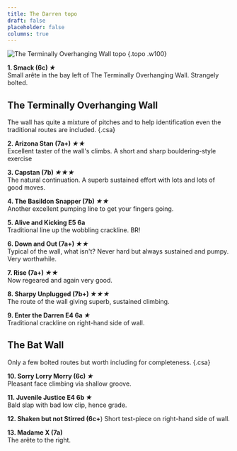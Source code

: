 ```yaml
---
title: The Darren topo
draft: false
placeholder: false
columns: true
---
```



![The Terminally Overhanging Wall topo](/img/south-wales/south-east-sandstone/DAR2.gif)
{.topo .w100}

**1. Smack (6c) *★***  
Small arête in the bay left of The Terminally Overhanging Wall. Strangely bolted.

The Terminally Overhanging Wall
-------------------------------

The wall has quite a mixture of pitches and to help identification even the traditional routes are included.
{.csa}

**2. Arizona Stan (7a+) *★★***  
Excellent taster of the wall's climbs. A short and sharp bouldering-style exercise

**3. Capstan (7b) *★★★***  
The natural continuation. A superb sustained effort with lots and lots of good moves.

**4. The Basildon Snapper (7b) *★★***  
Another excellent pumping line to get your fingers going.

**5. Alive and Kicking E5 6a**  
Traditional line up the wobbling crackline. BR!

**6. Down and Out (7a+) *★★***  
Typical of the wall, what isn't? Never hard but always sustained and pumpy. Very worthwhile.

**7. Rise (7a+) *★★***  
Now regeared and again very good.

**8. Sharpy Unplugged (7b+) *★★★***  
The route of the wall giving superb, sustained climbing.

**9. Enter the Darren E4 6a *★***  
Traditional crackline on right-hand side of wall.

The Bat Wall
------------

Only a few bolted routes but worth including for completeness.
{.csa}

**10. Sorry Lorry Morry (6c) *★***  
Pleasant face climbing via shallow groove.

**11. Juvenile Justice E4 6b *★***  
Bald slap with bad low clip, hence grade.

**12. Shaken but not Stirred (6c+**) Short test-piece on right-hand side of wall.

**13. Madame X (7a)**  
The arête to the right.